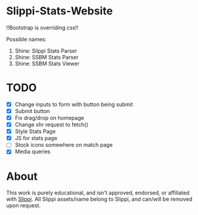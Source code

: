 # Slippi-Stats-Website

!!Bootstrap is overriding css!!

Possible names:

1. Shine: Slippi Stats Parser
2. Shine: SSBM Stats Parser
3. Shine: SSBM Stats Viewer

# TODO

- [x] Change inputs to form with button being submit
- [x] Submit button
- [x] Fix drag/drop on homepage
- [x] Change xhr request to fetch()
- [x] Style Stats Page
- [x] JS for stats page
- [ ] Stock icons somewhere on match page
- [x] Media queries

# About

This work is purely educational, and isn't approved, endorsed, or affiliated with [Slippi](https://slippi.gg/). All Slippi assets/name belong to Slippi, and can/will be removed upon request.
